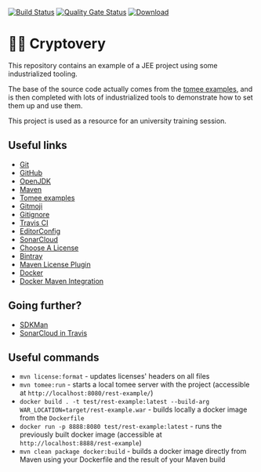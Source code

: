 [![Build Status](https://travis-ci.org/aneveux/cryptovery.svg?branch=master)](https://travis-ci.org/aneveux/project-tooling-sample)
[![Quality Gate Status](https://sonarcloud.io/api/project_badges/measure?project=cryptovery&metric=alert_status)](https://sonarcloud.io/dashboard?id=cryptovery)
[ ![Download](https://api.bintray.com/packages/aneveux/maven/cryptovery/images/download.svg) ](https://bintray.com/aneveux/maven/cryptovery/_latestVersion)

# :memo::key: Cryptovery

This repository contains an example of a JEE project using some industrialized tooling.

The base of the source code actually comes from the [tomee examples](https://github.com/apache/tomee/tree/master/examples/rest-example), and is then completed with lots of industrialized tools to demonstrate how to set them up and use them.

This project is used as a resource for an university training session.

## Useful links

- [Git](https://git-scm.com/)
- [GitHub](http://github.com/)
- [OpenJDK](http://openjdk.java.net/)
- [Maven](http://maven.apache.org/)
- [Tomee examples](https://github.com/apache/tomee/tree/master/examples/rest-example)
- [Gitmoji](https://gitmoji.carloscuesta.me/)
- [Gitignore](https://www.gitignore.io/)
- [Travis CI](http://travis-ci.org/)
- [EditorConfig](https://editorconfig.org/)
- [SonarCloud](https://sonarcloud.io/)
- [Choose A License](https://choosealicense.com/)
- [Bintray](https://bintray.com/)
- [Maven License Plugin](http://code.mycila.com/license-maven-plugin/)
- [Docker](https://www.docker.com/)
- [Docker Maven Integration](https://dmp.fabric8.io/)

## Going further?

- [SDKMan](https://sdkman.io/)
- [SonarCloud in Travis](https://docs.travis-ci.com/user/sonarcloud/)

## Useful commands

- `mvn license:format` - updates licenses' headers on all files
- `mvn tomee:run` - starts a local tomee server with the project (accessible at `http://localhost:8080/rest-example/`)
- `docker build . -t test/rest-example:latest --build-arg WAR_LOCATION=target/rest-example.war` - builds locally a docker image from the `Dockerfile`
- `docker run -p 8888:8080 test/rest-example:latest` - runs the previously built docker image (accessible at `http://localhost:8888/rest-example`)
- `mvn clean package docker:build` - builds a docker image directly from Maven using your Dockerfile and the result of your Maven build
